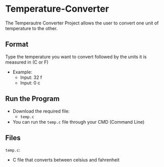 # Temperature-Converter
The Temperautre Converter Project allows the user to convert one unit of temperature to the other.

## Format
Type the temperature you want to convert followed by the units it is measured in (C or F)
- Example:
  - Input: 32 f
  - Input: 0 c

## Run the Program
- Download the required file:
  - `temp.c`
- You can run the `temp.c` file through your CMD (Command Line)

## Files
`temp.c`:
- C file that converts between celsius and fahrenheit

